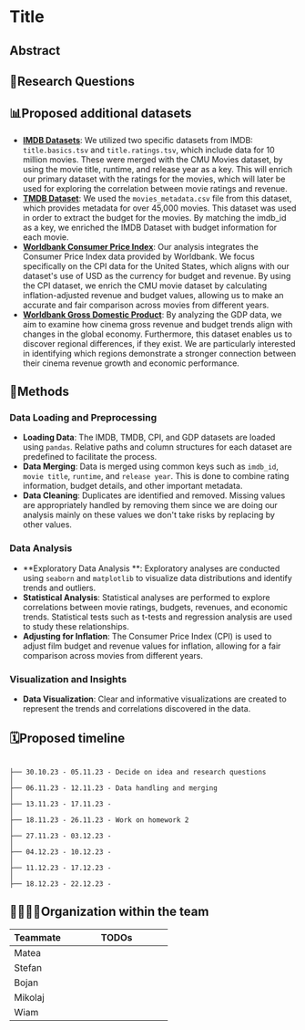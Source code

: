 # Title

## Abstract

## 🔎Research Questions

## 📊Proposed additional datasets 
- [**IMDB Datasets**](https://developer.imdb.com/non-commercial-datasets/): We utilized two specific datasets from IMDB: `title.basics.tsv` and `title.ratings.tsv`, which include data for 10 million movies. These were merged with the CMU Movies dataset, by using the movie title, runtime, and release year as a key. This will enrich our primary dataset with the ratings for the movies, which will later be used for exploring the correlation between movie ratings and revenue. 
- [**TMDB Dataset**](https://www.kaggle.com/datasets/rounakbanik/the-movies-dataset): We used the `movies_metadata.csv` file from this dataset, which provides metadata for over 45,000 movies. This dataset was used in order to extract the budget for the movies. By matching the imdb_id as a key, we enriched the IMDB Dataset with budget information for each movie.
- [**Worldbank Consumer Price Index**](https://data.worldbank.org/indicator/FP.CPI.TOTL?end=2012&locations=US&name_desc=false&start=1990&view=chart): Our analysis integrates the Consumer Price Index data provided by Worldbank. We focus specifically on the CPI data for the United States, which aligns with our dataset's use of USD as the currency for budget and revenue. By using the CPI dataset, we enrich the CMU movie dataset by calculating inflation-adjusted revenue and budget values, allowing us to make an accurate and fair comparison across movies from different years.
- [**Worldbank Gross Domestic Product**](https://data.worldbank.org/indicator/NY.GDP.MKTP.CD): By analyzing the GDP data, we aim to examine how cinema gross revenue and budget trends align with changes in the global economy. Furthermore, this dataset enables us to discover regional differences, if they exist. We are particularly interested in identifying which regions demonstrate a stronger connection between their cinema revenue growth and economic performance.

## 🧮Methods

### Data Loading and Preprocessing

- **Loading Data**: The IMDB, TMDB, CPI, and GDP datasets are loaded using `pandas`. Relative paths and column structures for each dataset are predefined to facilitate the process.
- **Data Merging**: Data is merged using common keys such as `imdb_id`, `movie title`, `runtime`, and `release year`. This is done to combine rating information, budget details, and other important metadata.
- **Data Cleaning**: Duplicates are identified and removed. Missing values are appropriately handled by removing them since we are doing our analysis mainly on these values we don't take risks by replacing by other values.

### Data Analysis
- **Exploratory Data Analysis **: Exploratory analyses are conducted using `seaborn` and `matplotlib` to visualize data distributions and identify trends and outliers.
- **Statistical Analysis**: Statistical analyses are performed to explore correlations between movie ratings, budgets, revenues, and economic trends. Statistical tests such as t-tests and regression analysis are used to study these relationships.
- **Adjusting for Inflation**: The Consumer Price Index (CPI) is used to adjust film budget and revenue values for inflation, allowing for a fair comparison across movies from different years.

### Visualization and Insights
- **Data Visualization**: Clear and informative visualizations are created to represent the trends and correlations discovered in the data.


## 🗓️Proposed timeline
```

├── 30.10.23 - 05.11.23 - Decide on idea and research questions
│  
├── 06.11.23 - 12.11.23 - Data handling and merging
│  
├── 13.11.23 - 17.11.23 - 
│  
├── 18.11.23 - 26.11.23 - Work on homework 2
│  
├── 27.11.23 - 03.12.23 - 
│    
├── 04.12.23 - 10.12.23 - 
│  
├── 11.12.23 - 17.12.23 - 
│  
├── 18.12.23 - 22.12.23 - 

```

## 👨‍👩‍👧‍👦Organization within the team
<table class="tg" style="table-layout: fixed; width: 342px">
<colgroup>
<col style="width: 16px">
<col style="width: 180px">
</colgroup>
<thead>
  <tr>
    <th class="tg-0lax">Teammate</th>
    <th class="tg-0lax">TODOs</th>
  </tr>
</thead>
<tbody>
  <tr>
    <td class="tg-0lax">Matea </td>
    <td class="tg-0lax">  </td>
  </tr>
  <tr>
    <td class="tg-0lax">Stefan </td>
    <td class="tg-0lax">  </td>
  </tr>
  <tr>
    <td class="tg-0lax">Bojan </td>
    <td class="tg-0lax">  </td>
  </tr>
  <tr>
    <td class="tg-0lax">Mikolaj </td>
    <td class="tg-0lax"> </td>
  </tr>
  <tr>
    <td class="tg-0lax">Wiam </td>
    <td class="tg-0lax"> </td>
  </tr>
</tbody>
</table>

